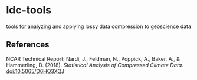 # ldc-tools
tools for analyzing and applying lossy data compression to geoscience data

## References

NCAR Technical Report: Nardi, J., Feldman, N., Poppick, A., Baker, A., & Hammerling, D. (2018). _Statistical Analysis of Compressed Climate Data_. [doi:10.5065/D6HQ3XQJ](https://opensky.ucar.edu/islandora/object/technotes%3A565)
